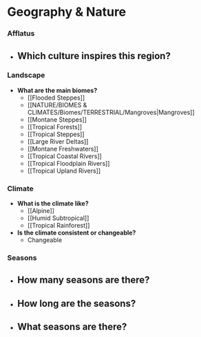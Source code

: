 # Geography & Nature
### Afflatus
- **Which culture inspires this region?**
	- 
### Landscape
- **What are the main biomes?**
	- [[Flooded Steppes]]
	- [[NATURE/BIOMES & CLIMATES/Biomes/TERRESTRIAL/Mangroves|Mangroves]]
	- [[Montane Steppes]]
	- [[Tropical Forests]]
	- [[Tropical Steppes]]
	- [[Large River Deltas]]
	- [[Montane Freshwaters]]
	- [[Tropical Coastal Rivers]]
	- [[Tropical Floodplain Rivers]]
	- [[Tropical Upland Rivers]]
### **Climate**
- **What is the climate like?**
	- [[Alpine]]
	- [[Humid Subtropical]]
	- [[Tropical Rainforest]]
- **Is the climate consistent or changeable?**
	- Changeable
### **Seasons**
- **How many seasons are there?**
	- 
- **How long are the seasons?**
	- 
- **What seasons are there?**
	- 